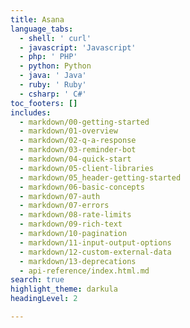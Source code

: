 ```yaml
---
title: Asana
language_tabs:
  - shell: ' curl'
  - javascript: 'Javascript'
  - php: ' PHP'
  - python: Python
  - java: ' Java'
  - ruby: ' Ruby'
  - csharp: ' C#'
toc_footers: []
includes:
  - markdown/00-getting-started
  - markdown/01-overview
  - markdown/02-q-a-response
  - markdown/03-reminder-bot
  - markdown/04-quick-start
  - markdown/05-client-libraries
  - markdown/05_header-getting-started
  - markdown/06-basic-concepts
  - markdown/07-auth
  - markdown/07-errors
  - markdown/08-rate-limits
  - markdown/09-rich-text
  - markdown/10-pagination
  - markdown/11-input-output-options
  - markdown/12-custom-external-data
  - markdown/13-deprecations
  - api-reference/index.html.md
search: true
highlight_theme: darkula
headingLevel: 2

---
```

